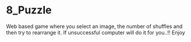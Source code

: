 # 8_Puzzle
Web based game where you select an image, the number of shuffles and then try to rearrange it. If unsuccessful computer will do it for you..!! Enjoy 
